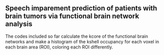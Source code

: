 ## Speech imparement prediction of patients with brain tumors via functional brain network analysis 

The codes included so far calculate the kcore of the functional brain networks and make a histogram of the kshell occupancy for each voxel in each brain area (ROI), coloring each ROI differently. 